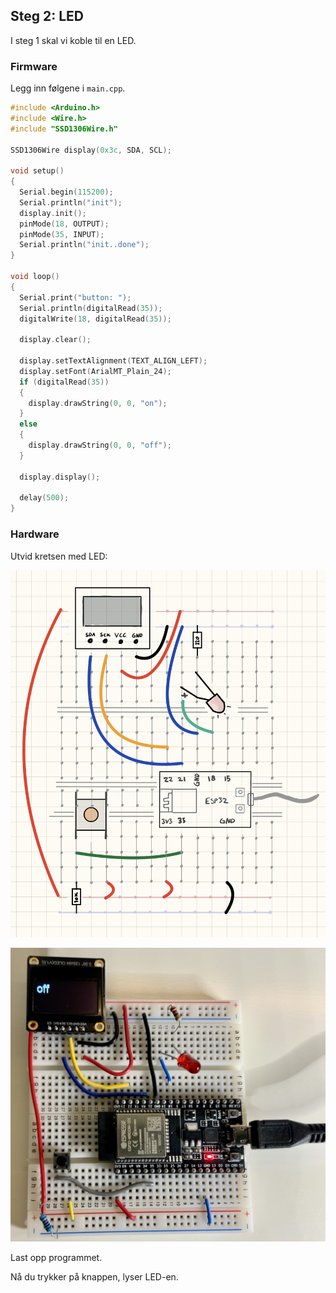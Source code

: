  
## Steg 2: LED

I steg 1 skal vi koble til en LED.


### Firmware

Legg inn følgene i ```main.cpp```.

```cpp
#include <Arduino.h>
#include <Wire.h>
#include "SSD1306Wire.h"

SSD1306Wire display(0x3c, SDA, SCL);

void setup()
{
  Serial.begin(115200);
  Serial.println("init");
  display.init();
  pinMode(18, OUTPUT);
  pinMode(35, INPUT);
  Serial.println("init..done");
}

void loop()
{
  Serial.print("button: ");
  Serial.println(digitalRead(35));
  digitalWrite(18, digitalRead(35));

  display.clear();

  display.setTextAlignment(TEXT_ALIGN_LEFT);
  display.setFont(ArialMT_Plain_24);
  if (digitalRead(35))
  {
    display.drawString(0, 0, "on");
  }
  else
  {
    display.drawString(0, 0, "off");
  }

  display.display();

  delay(500);
}
```



### Hardware

Utvid kretsen med LED:

![](./step3_bb.jpeg)

![](./step3_cam.jpg)

Last opp programmet.

Nå du trykker på knappen, lyser LED-en.
